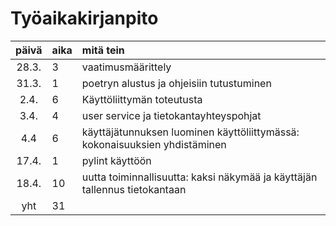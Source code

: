 # Työaikakirjanpito 

| päivä | aika | mitä tein  |
| :----:|:-----| :-----|
| 28.3. | 3    | vaatimusmäärittely |
| 31.3. | 1    | poetryn alustus ja ohjeisiin tutustuminen |
| 2.4.  | 6    | Käyttöliittymän toteutusta |
| 3.4.  | 4    | user service ja tietokantayhteyspohjat|
| 4.4   | 6    | käyttäjätunnuksen luominen käyttöliittymässä: kokonaisuuksien yhdistäminen |
| 17.4. | 1    | pylint käyttöön |
| 18.4. | 10   | uutta toiminnallisuutta: kaksi näkymää ja käyttäjän tallennus tietokantaan |
| yht   | 31   | | 
